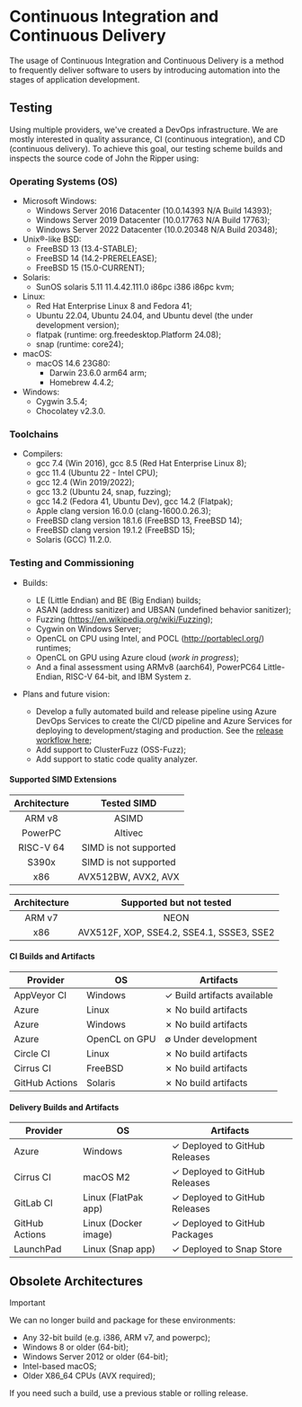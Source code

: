 # Continuous Integration and Continuous Delivery

The usage of Continuous Integration and Continuous Delivery is a method to frequently deliver software to users by
introducing automation into the stages of application development.

## Testing

Using multiple providers, we've created a DevOps infrastructure. We are mostly interested in quality assurance, CI
(continuous integration), and CD (continuous delivery). To achieve this goal, our testing scheme builds and inspects the
source code of John the Ripper using:

### Operating Systems (OS)

- Microsoft Windows:
  - Windows Server 2016 Datacenter (10.0.14393 N/A Build 14393);
  - Windows Server 2019 Datacenter (10.0.17763 N/A Build 17763);
  - Windows Server 2022 Datacenter (10.0.20348 N/A Build 20348);
- Unix®-like BSD:
  - FreeBSD 13 (13.4-STABLE);
  - FreeBSD 14 (14.2-PRERELEASE);
  - FreeBSD 15 (15.0-CURRENT);
- Solaris:
  - SunOS solaris 5.11 11.4.42.111.0 i86pc i386 i86pc kvm;
- Linux:
  - Red Hat Enterprise Linux 8 and Fedora 41;
  - Ubuntu 22.04, Ubuntu 24.04, and Ubuntu devel (the under development version);
  - flatpak (runtime: org.freedesktop.Platform 24.08);
  - snap (runtime: core24);
- macOS:
  - macOS 14.6 23G80:
    - Darwin 23.6.0 arm64 arm;
    - Homebrew 4.4.2;
- Windows:
  - Cygwin 3.5.4;
  - Chocolatey v2.3.0.

### Toolchains

- Compilers:
  - gcc 7.4 (Win 2016), gcc 8.5 (Red Hat Enterprise Linux 8);
  - gcc 11.4 (Ubuntu 22 - Intel CPU);
  - gcc 12.4 (Win 2019/2022);
  - gcc 13.2 (Ubuntu 24, snap, fuzzing);
  - gcc 14.2 (Fedora 41, Ubuntu Dev), gcc 14.2 (Flatpak);
  - Apple clang version 16.0.0 (clang-1600.0.26.3);
  - FreeBSD clang version 18.1.6 (FreeBSD 13, FreeBSD 14);
  - FreeBSD clang version 19.1.2 (FreeBSD 15);
  - Solaris (GCC) 11.2.0.

### Testing and Commissioning

- Builds:

  - LE (Little Endian) and BE (Big Endian) builds;
  - ASAN (address sanitizer) and UBSAN (undefined behavior sanitizer);
  - Fuzzing (<https://en.wikipedia.org/wiki/Fuzzing>);
  - Cygwin on Windows Server;
  - OpenCL on CPU using Intel, and POCL (<http://portablecl.org/>) runtimes;
  - OpenCL on GPU using Azure cloud (_work in progress_);
  - And a final assessment using ARMv8 (aarch64), PowerPC64 Little-Endian, RISC-V 64-bit, and IBM System z.

- Plans and future vision:
  - Develop a fully automated build and release pipeline using Azure DevOps Services to create the CI/CD pipeline and
    Azure Services for deploying to development/staging and production. See the
    [release workflow here](https://github.com/openwall/john-packages/blob/main/CI/workflow.pdf);
  - Add support to ClusterFuzz (OSS-Fuzz);
  - Add support to static code quality analyzer.

#### Supported SIMD Extensions

| Architecture |      Tested SIMD      |
| :----------: | :-------------------: |
|    ARM v8    |         ASIMD         |
|   PowerPC    |        Altivec        |
|  RISC-V 64   | SIMD is not supported |
|    S390x     | SIMD is not supported |
|     x86      |  AVX512BW, AVX2, AVX  |

| Architecture |         Supported but not tested          |
| :----------: | :---------------------------------------: |
|    ARM v7    |                   NEON                    |
|     x86      | AVX512F, XOP, SSE4.2, SSE4.1, SSSE3, SSE2 |

#### CI Builds and Artifacts

| Provider       | OS            | Artifacts                   |
| -------------- | ------------- | --------------------------- |
| AppVeyor CI    | Windows       | ✓ Build artifacts available |
| Azure          | Linux         | ✗ No build artifacts        |
| Azure          | Windows       | ✗ No build artifacts        |
| Azure          | OpenCL on GPU | ∅ Under development         |
| Circle CI      | Linux         | ✗ No build artifacts        |
| Cirrus CI      | FreeBSD       | ✗ No build artifacts        |
| GitHub Actions | Solaris       | ✗ No build artifacts        |

#### Delivery Builds and Artifacts

| Provider       | OS                   | Artifacts                     |
| -------------- | -------------------- | ----------------------------- |
| Azure          | Windows              | ✓ Deployed to GitHub Releases |
| Cirrus CI      | macOS M2             | ✓ Deployed to GitHub Releases |
| GitLab CI      | Linux (FlatPak app)  | ✓ Deployed to GitHub Releases |
| GitHub Actions | Linux (Docker image) | ✓ Deployed to GitHub Packages |
| LaunchPad      | Linux (Snap app)     | ✓ Deployed to Snap Store      |

## Obsolete Architectures

> [!IMPORTANT]
>
> We can no longer build and package for these environments:

- Any 32-bit build (e.g. i386, ARM v7, and powerpc);
- Windows 8 or older (64-bit);
- Windows Server 2012 or older (64-bit);
- Intel-based macOS;
- Older X86_64 CPUs (AVX required);

If you need such a build, use a previous stable or rolling release.
